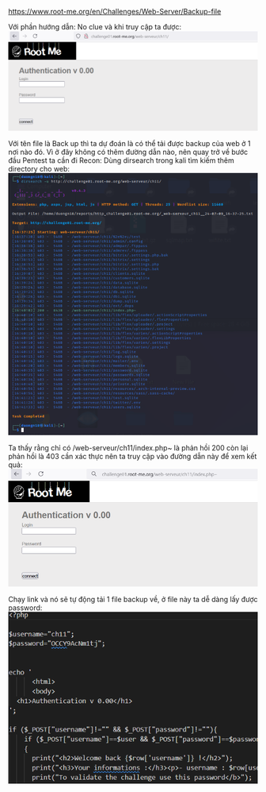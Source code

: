 https://www.root-me.org/en/Challenges/Web-Server/Backup-file

Với phần hướng dẫn: No clue và khi truy cập ta được:
![alt text](image.png)

Với tên file là Back up thì ta dự đoán là có thể tải được backup của web ở 1 nơi nào đó. Vì ở đây không có thêm đường dẫn nào, nên quay trở về bước đầu Pentest ta cần đi Recon:
Dùng dirsearch trong kali tìm kiếm thêm directory cho web: 
![alt text](image-1.png)

Ta thấy rằng chỉ có /web-serveur/ch11/index.php~ là phản hồi 200 còn lại phản hồi là 403 cần xác thực nên ta truy cập vào đường dẫn này để xem kết quả: 
![alt text](image-2.png)

Chạy link và nó sẽ tự động tải 1 file backup về, ở file này ta dễ dàng lấy được password:
![alt text](image-3.png)